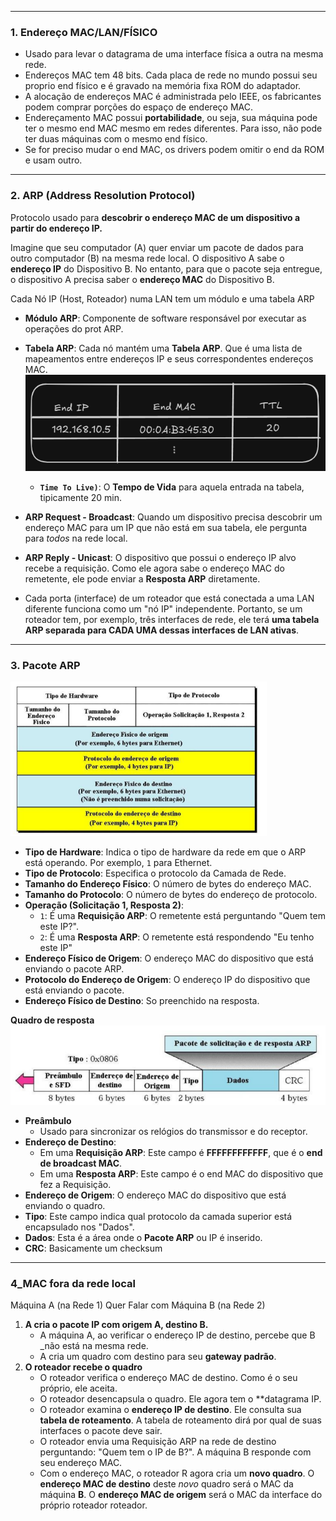 
---

### **1. Endereço MAC/LAN/FÍSICO**
- Usado para levar o datagrama de uma interface física a outra na mesma rede.
- Endereços MAC tem 48 bits. Cada placa de rede no mundo possui seu proprio end físico e é gravado na memória fixa ROM do adaptador.
- A alocação de endereços MAC é administrada pelo IEEE, os fabricantes podem comprar porções do espaço de endereço MAC. 
- Endereçamento MAC possui **portabilidade**, ou seja, sua máquina pode ter o mesmo end MAC mesmo em redes diferentes. Para isso, não pode ter duas máquinas com o mesmo end físico.
- Se for preciso mudar o end MAC, os drivers podem omitir o end da ROM e usam outro.

---
### **2. ARP (Address Resolution Protocol)** 

Protocolo usado para **descobrir o endereço MAC de um dispositivo a partir do endereço IP.**

Imagine que seu computador (A) quer enviar um pacote de dados para outro computador (B) na mesma rede local. O dispositivo A sabe o **endereço IP** do Dispositivo B. No entanto, para que o pacote seja entregue, o dispositivo A precisa saber o **endereço MAC** do Dispositivo B.

Cada Nó IP (Host, Roteador) numa LAN tem um módulo e uma tabela ARP
- **Módulo ARP**: Componente de software responsável por executar as operações do prot ARP.
- **Tabela ARP**: Cada nó mantém uma **Tabela ARP**. Que é uma lista de mapeamentos entre endereços IP e seus correspondentes endereços MAC.
	![Pasted image 20250627115140](../../attachments/Pasted%20image%2020250627115140.png)
	- **`Time To Live)`**: O **Tempo de Vida** para aquela entrada na tabela, tipicamente 20 min.

- **ARP Request - Broadcast**: Quando um dispositivo precisa descobrir um endereço MAC para um IP que não está em sua tabela, ele pergunta para _todos_ na rede local. 
- **ARP Reply - Unicast**: O dispositivo que possui o endereço IP alvo recebe a requisição. Como ele agora sabe o endereço MAC do remetente, ele pode enviar a **Resposta ARP** diretamente.

- Cada porta (interface) de um roteador que está conectada a uma LAN diferente funciona como um "nó IP" independente. Portanto, se um roteador tem, por exemplo, três interfaces de rede, ele terá **uma tabela ARP separada para CADA UMA dessas interfaces de LAN ativas**.

---
### **3. Pacote ARP** 

![Pasted image 20250627120308](../../attachments/Pasted%20image%2020250627120308.png)

- **Tipo de Hardware**: Indica o tipo de hardware da rede em que o ARP está operando. Por exemplo, `1` para Ethernet.
- **Tipo de Protocolo**: Especifica o protocolo da Camada de Rede.
- **Tamanho do Endereço Físico**: O número de bytes do endereço MAC.
- **Tamanho do Protocolo**: O número de bytes do endereço de protocolo. 
- **Operação (Solicitação 1, Resposta 2)**:
    - `1`: É uma **Requisição ARP**: O remetente está perguntando "Quem tem este IP?".
    - `2`: É uma **Resposta ARP**: O remetente está respondendo "Eu tenho este IP"
- **Endereço Físico de Origem**: O endereço MAC do dispositivo que está enviando o pacote ARP.
- **Protocolo do Endereço de Origem**: O endereço IP do dispositivo que está enviando o pacote.
- **Endereço Físico de Destino**: So preenchido na resposta.

**Quadro de resposta**
![Pasted image 20250627120715](../../attachments/Pasted%20image%2020250627120715.png)

- **Preâmbulo**
    - Usado para sincronizar os relógios do transmissor e do receptor.
- **Endereço de Destino**:
    - Em uma **Requisição ARP**: Este campo é **FFFFFFFFFFFF**, que é o **end de broadcast MAC**.
    - Em uma **Resposta ARP**: Este campo é o end MAC do dispositivo que fez a Requisição.
- **Endereço de Origem**: O endereço MAC do dispositivo que está enviando o quadro.
- **Tipo**: Este campo indica qual protocolo da camada superior está encapsulado nos "Dados".
- **Dados**: Esta é a área onde o **Pacote ARP** ou IP é inserido.
- **CRC**: Basicamente um checksum

---

### **4_MAC fora da rede local**

Máquina A (na Rede 1) Quer Falar com Máquina B (na Rede 2)

1. **A cria o pacote IP com origem A, destino B.**
    - A máquina A, ao verificar o endereço IP de destino, percebe que B _não está na mesma rede. 
    - A cria um quadro com destino para seu  **gateway padrão**. 
2. **O roteador recebe o quadro**        
    - O roteador verifica o endereço MAC de destino. Como é o seu próprio, ele aceita.
    - O roteador desencapsula o quadro. Ele agora tem o **datagrama IP.
    - O roteador examina o **endereço IP de destino**. Ele consulta sua **tabela de roteamento**. A tabela de roteamento dirá por qual de suas interfaces o pacote deve sair.
    - O roteador envia uma Requisição ARP na rede de destino perguntando: "Quem tem o IP de B?". A máquina B responde com seu endereço MAC.    
    - Com o endereço MAC, o roteador R agora cria um **novo quadro**. O **endereço MAC de destino** deste _novo_ quadro será o MAC da máquina **B**. O **endereço MAC de origem** será o MAC da interface do próprio roteador roteador.